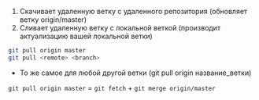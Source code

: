 1. Скачивает удаленную ветку с удаленного репозитория (обновляет ветку origin/master)
2. Сливает  удаленную ветку с локальной веткой (производит актуализацию вашей локальной ветки)
```bash
git pull origin master
git pull <remote> <branch>
```
- То же самое для любой другой ветки (git pull origin название_ветки)

`git pull origin master` = `git fetch` + `git merge origin/master`
